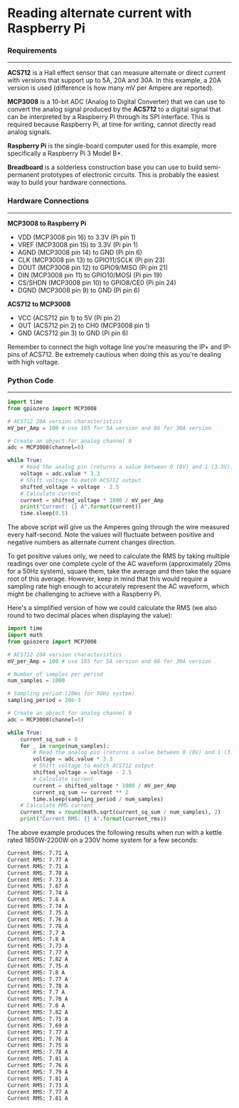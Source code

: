 # Reading alternate current with Raspberry Pi

### Requirements

---

**ACS712** is a Hall effect sensor that can measure alternate or direct current with versions that support up to 5A, 20A and 30A. In this example, a 20A version is used (difference is how many mV per Ampere are reported).

**MCP3008** is a 10-bit ADC (Analog to Digital Converter) that we can use to convert the analog signal produced by the **ACS712** to a digital signal that can be interpreted by a Raspberry Pi through its SPI interface. This is required because Raspberry Pi, at time for writing, cannot directly read analog signals.

**Raspberry Pi** is the single-board computer used for this example, more specifically a Raspberry Pi 3 Model B+.

**Breadboard** is a solderless construction base you can use to build semi-permanent prototypes of electronic circuits. This is probably the easiest way to build your hardware connections.

### Hardware Connections

---

**MCP3008 to Raspberry Pi**

- VDD (MCP3008 pin 16) to 3.3V (Pi pin 1)
- VREF (MCP3008 pin 15) to 3.3V (Pi pin 1)
- AGND (MCP3008 pin 14) to GND (Pi pin 6)
- CLK (MCP3008 pin 13) to GPIO11/SCLK (Pi pin 23)
- DOUT (MCP3008 pin 12) to GPIO9/MISO (Pi pin 21)
- DIN (MCP3008 pin 11) to GPIO10/MOSI (Pi pin 19)
- CS/SHDN (MCP3008 pin 10) to GPIO8/CE0 (Pi pin 24)
- DGND (MCP3008 pin 9) to GND (Pi pin 6)

**ACS712 to MCP3008**

- VCC (ACS712 pin 1) to 5V (Pi pin 2)
- OUT (ACS712 pin 2) to CH0 (MCP3008 pin 1)
- GND (ACS712 pin 3) to GND (Pi pin 6)

Remember to connect the high voltage line you're measuring the IP+ and IP- pins of ACS712. Be extremely cautious when doing this as you're dealing with high voltage.

### Python Code

---

```py title="Simple example"
import time
from gpiozero import MCP3008

# ACS712 20A version characteristics
mV_per_Amp = 100 # use 185 for 5A version and 66 for 30A version

# Create an object for analog channel 0
adc = MCP3008(channel=0)

while True:
    # Read the analog pin (returns a value between 0 (0V) and 1 (3.3V))
    voltage = adc.value * 3.3
    # Shift voltage to match ACS712 output
    shifted_voltage = voltage - 2.5
    # Calculate current
    current = shifted_voltage * 1000 / mV_per_Amp
    print("Current: {} A".format(current))
    time.sleep(0.5)
```

The above script will give us the Amperes going through the wire measured every half-second. Note the values will fluctuate between positive and negative numbers as alternate current changes direction.

To get positive values only, we need to calculate the RMS by taking multiple readings over one complete cycle of the AC waveform (approximately 20ms for a 50Hz system), square them, take the average and then take the square root of this average. However, keep in mind that this would require a sampling rate high enough to accurately represent the AC waveform, which might be challenging to achieve with a Raspberry Pi.

Here's a simplified version of how we could calculate the RMS (we also round to two decimal places when displaying the value):

```py
import time
import math
from gpiozero import MCP3008

# ACS712 20A version characteristics
mV_per_Amp = 100 # use 185 for 5A version and 66 for 30A version

# Number of samples per period
num_samples = 1000

# Sampling period (20ms for 50Hz system)
sampling_period = 20e-3

# Create an object for analog channel 0
adc = MCP3008(channel=0)

while True:
    current_sq_sum = 0
    for _ in range(num_samples):
        # Read the analog pin (returns a value between 0 (0V) and 1 (3.3V))
        voltage = adc.value * 3.3
        # Shift voltage to match ACS712 output
        shifted_voltage = voltage - 2.5
        # Calculate current
        current = shifted_voltage * 1000 / mV_per_Amp
        current_sq_sum += current ** 2
        time.sleep(sampling_period / num_samples)
    # Calculate RMS current
    current_rms = round(math.sqrt(current_sq_sum / num_samples), 2)
    print("Current RMS: {} A".format(current_rms))
```

The above example produces the following results when run with a kettle rated 1850W-2200W on a 230V home system for a few seconds:

```bash
Current RMS: 7.71 A
Current RMS: 7.77 A
Current RMS: 7.71 A
Current RMS: 7.78 A
Current RMS: 7.73 A
Current RMS: 7.67 A
Current RMS: 7.74 A
Current RMS: 7.8 A
Current RMS: 7.74 A
Current RMS: 7.75 A
Current RMS: 7.76 A
Current RMS: 7.78 A
Current RMS: 7.7 A
Current RMS: 7.8 A
Current RMS: 7.73 A
Current RMS: 7.77 A
Current RMS: 7.82 A
Current RMS: 7.75 A
Current RMS: 7.8 A
Current RMS: 7.77 A
Current RMS: 7.78 A
Current RMS: 7.7 A
Current RMS: 7.78 A
Current RMS: 7.8 A
Current RMS: 7.82 A
Current RMS: 7.75 A
Current RMS: 7.69 A
Current RMS: 7.77 A
Current RMS: 7.76 A
Current RMS: 7.75 A
Current RMS: 7.78 A
Current RMS: 7.81 A
Current RMS: 7.76 A
Current RMS: 7.79 A
Current RMS: 7.81 A
Current RMS: 7.73 A
Current RMS: 7.77 A
Current RMS: 7.81 A
```
